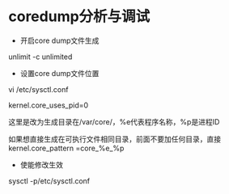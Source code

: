 # coredump分析与调试

* 开启core dump文件生成 &#x20;

unlimit -c unlimited

* 设置core dump文件位置

vi /etc/sysctl.conf&#x20;

kernel.core\_uses\_pid=0

这里是改为生成目录在/var/core/，%e代表程序名称，%p是进程ID

如果想直接生成在可执行文件相同目录，前面不要加任何目录，直接kernel.core\_pattern =core\_%e\_%p

* 使能修改生效

sysctl -p/etc/sysctl.conf

